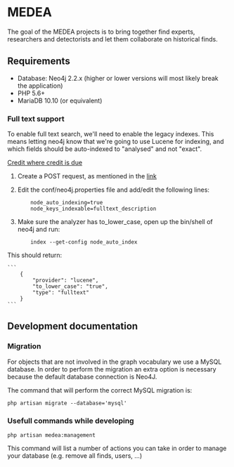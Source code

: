 # MEDEA
The goal of the MEDEA projects is to bring together find experts, researchers and detectorists and let them collaborate on historical finds.

## Requirements

* Database: Neo4j 2.2.x (higher or lower versions will most likely break the application)
* PHP 5.6+
* MariaDB 10.10 (or equivalent)

### Full text support

To enable full text search, we'll need to enable the legacy indexes. This means letting neo4j know that we're going to use Lucene for indexing, and which fields should be auto-indexed to "analysed" and not "exact".

[Credit where credit is due](http://jexp.de/blog/2014/03/full-text-indexing-fts-in-neo4j-2-0/)

1. Create a POST request, as mentioned in the [link](http://jexp.de/blog/2014/03/full-text-indexing-fts-in-neo4j-2-0/)
2. Edit the conf/neo4j.properties file and add/edit the following lines:
    ```
        node_auto_indexing=true
        node_keys_indexable=fulltext_description
    ```

3. Make sure the analyzer has to_lower_case, open up the bin/shell of neo4j and run:

    ```
        index --get-config node_auto_index
    ```

This should return:

    ```
        {
            "provider": "lucene",
            "to_lower_case": "true",
            "type": "fulltext"
        }
    ```

## Development documentation

### Migration

For objects that are not involved in the graph vocabulary we use a MySQL database.
In order to perform the migration an extra option is necessary because the default database connection is Neo4J.

The command that will perform the correct MySQL migration is:

    php artisan migrate --database='mysql'

### Usefull commands while developing

    php artisan medea:management

This command will list a number of actions you can take in order to manage your database (e.g. remove all finds, users, ...)